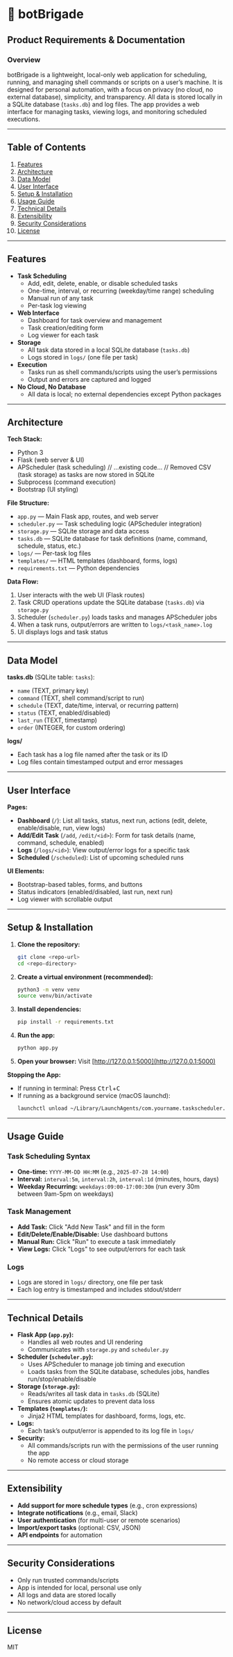 
# 🤖 botBrigade

## Product Requirements & Documentation

### Overview
botBrigade is a lightweight, local-only web application for scheduling, running, and managing shell commands or scripts on a user’s machine. It is designed for personal automation, with a focus on privacy (no cloud, no external database), simplicity, and transparency. All data is stored locally in a SQLite database (`tasks.db`) and log files. The app provides a web interface for managing tasks, viewing logs, and monitoring scheduled executions.

---

## Table of Contents
1. [Features](#features)
2. [Architecture](#architecture)
3. [Data Model](#data-model)
4. [User Interface](#user-interface)
5. [Setup & Installation](#setup--installation)
6. [Usage Guide](#usage-guide)
7. [Technical Details](#technical-details)
8. [Extensibility](#extensibility)
9. [Security Considerations](#security-considerations)
10. [License](#license)

---

## Features

- **Task Scheduling**
  - Add, edit, delete, enable, or disable scheduled tasks
  - One-time, interval, or recurring (weekday/time range) scheduling
  - Manual run of any task
  - Per-task log viewing
- **Web Interface**
  - Dashboard for task overview and management
  - Task creation/editing form
  - Log viewer for each task
- **Storage**
  - All task data stored in a local SQLite database (`tasks.db`)
  - Logs stored in `logs/` (one file per task)
- **Execution**
  - Tasks run as shell commands/scripts using the user’s permissions
  - Output and errors are captured and logged
- **No Cloud, No Database**
  - All data is local; no external dependencies except Python packages

---

## Architecture

**Tech Stack:**
- Python 3
- Flask (web server & UI)
- APScheduler (task scheduling)
// ...existing code...
// Removed CSV (task storage) as tasks are now stored in SQLite
- Subprocess (command execution)
- Bootstrap (UI styling)

**File Structure:**
- `app.py` — Main Flask app, routes, and web server
- `scheduler.py` — Task scheduling logic (APScheduler integration)
- `storage.py` — SQLite storage and data access
- `tasks.db` — SQLite database for task definitions (name, command, schedule, status, etc.)
- `logs/` — Per-task log files
- `templates/` — HTML templates (dashboard, forms, logs)
- `requirements.txt` — Python dependencies

**Data Flow:**
1. User interacts with the web UI (Flask routes)
2. Task CRUD operations update the SQLite database (`tasks.db`) via `storage.py`
3. Scheduler (`scheduler.py`) loads tasks and manages APScheduler jobs
4. When a task runs, output/errors are written to `logs/<task_name>.log`
5. UI displays logs and task status

---

## Data Model

**tasks.db** (SQLite table: `tasks`):
- `name` (TEXT, primary key)
- `command` (TEXT, shell command/script to run)
- `schedule` (TEXT, date/time, interval, or recurring pattern)
- `status` (TEXT, enabled/disabled)
- `last_run` (TEXT, timestamp)
- `order` (INTEGER, for custom ordering)

**logs/**
- Each task has a log file named after the task or its ID
- Log files contain timestamped output and error messages

---

## User Interface

**Pages:**
- **Dashboard** (`/`): List all tasks, status, next run, actions (edit, delete, enable/disable, run, view logs)
- **Add/Edit Task** (`/add`, `/edit/<id>`): Form for task details (name, command, schedule, enabled)
- **Logs** (`/logs/<id>`): View output/error logs for a specific task
- **Scheduled** (`/scheduled`): List of upcoming scheduled runs

**UI Elements:**
- Bootstrap-based tables, forms, and buttons
- Status indicators (enabled/disabled, last run, next run)
- Log viewer with scrollable output

---

## Setup & Installation

1. **Clone the repository:**
   ```sh
   git clone <repo-url>
   cd <repo-directory>
   ```
2. **Create a virtual environment (recommended):**
   ```sh
   python3 -m venv venv
   source venv/bin/activate
   ```
3. **Install dependencies:**
   ```sh
   pip install -r requirements.txt
   ```
4. **Run the app:**
   ```sh
   python app.py
   ```
5. **Open your browser:**
   Visit [http://127.0.0.1:5000](http://127.0.0.1:5000)

**Stopping the App:**
- If running in terminal: Press <kbd>Ctrl</kbd>+<kbd>C</kbd>
- If running as a background service (macOS launchd):
  ```sh
  launchctl unload ~/Library/LaunchAgents/com.yourname.taskscheduler.plist
  ```

---

## Usage Guide

### Task Scheduling Syntax
- **One-time:** `YYYY-MM-DD HH:MM` (e.g., `2025-07-28 14:00`)
- **Interval:** `interval:5m`, `interval:2h`, `interval:1d` (minutes, hours, days)
- **Weekday Recurring:** `weekdays:09:00-17:00:30m` (run every 30m between 9am-5pm on weekdays)

### Task Management
- **Add Task:** Click "Add New Task" and fill in the form
- **Edit/Delete/Enable/Disable:** Use dashboard buttons
- **Manual Run:** Click "Run" to execute a task immediately
- **View Logs:** Click "Logs" to see output/errors for each task

### Logs
- Logs are stored in `logs/` directory, one file per task
- Each log entry is timestamped and includes stdout/stderr

---

## Technical Details

- **Flask App (`app.py`):**
  - Handles all web routes and UI rendering
  - Communicates with `storage.py` and `scheduler.py`
- **Scheduler (`scheduler.py`):**
  - Uses APScheduler to manage job timing and execution
  - Loads tasks from the SQLite database, schedules jobs, handles run/stop/enable/disable
- **Storage (`storage.py`):**
  - Reads/writes all task data in `tasks.db` (SQLite)
  - Ensures atomic updates to prevent data loss
- **Templates (`templates/`):**
  - Jinja2 HTML templates for dashboard, forms, logs, etc.
- **Logs:**
  - Each task’s output/error is appended to its log file in `logs/`
- **Security:**
  - All commands/scripts run with the permissions of the user running the app
  - No remote access or cloud storage

---

## Extensibility

- **Add support for more schedule types** (e.g., cron expressions)
- **Integrate notifications** (e.g., email, Slack)
- **User authentication** (for multi-user or remote scenarios)
- **Import/export tasks** (optional: CSV, JSON)
- **API endpoints** for automation

---

## Security Considerations

- Only run trusted commands/scripts
- App is intended for local, personal use only
- All logs and data are stored locally
- No network/cloud access by default

---

## License

MIT
